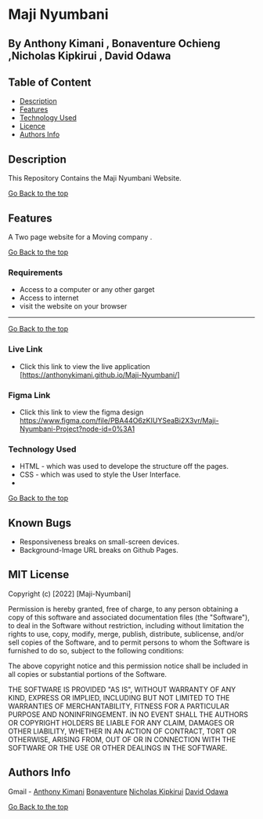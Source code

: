 # Maji Nyumbani
 ## By Anthony Kimani , Bonaventure Ochieng ,Nicholas Kipkirui , David Odawa
 ## Table of Content
 - [Description](#description)
 - [Features](#features)
 - [Technology  Used](#technology-Used)
 - [Licence](#licence)
 - [Authors Info](#Authors-Info)
 ## Description
 
 <p>This Repository Contains the Maji Nyumbani Website.</p>
 
[Go Back to the top](#Maji-Nyumbani)

## Features

A Two page website for a Moving company .

[Go Back to the top](#Maji-Nyumbani)
 ###  Requirements
 
 * Access to  a computer or any other garget
 * Access to internet
 * visit the website on your browser
 ****
 [Go Back to the top](#Maji-Nyumbani)
 
### Live Link

- Click this link to view the live application [https://anthonykimani.github.io/Maji-Nyumbani/]

### Figma Link

* Click this link to view the figma design https://www.figma.com/file/PBA44O6zKIUYSeaBi2X3vr/Maji-Nyumbani-Project?node-id=0%3A1

### Technology  Used

* HTML - which was used to develope the structure off the pages.
* CSS - which was used to style the User Interface.
* 
[Go Back to the top](#Maji-Nyumbani)

## Known Bugs

* Responsiveness breaks on small-screen devices.
* Background-Image URL breaks on Github Pages.

## MIT License

Copyright (c) [2022] [Maji-Nyumbani] 

Permission is hereby granted, free of charge, to any person obtaining a copy
of this software and associated documentation files (the "Software"), to deal
in the Software without restriction, including without limitation the rights
to use, copy, modify, merge, publish, distribute, sublicense, and/or sell
copies of the Software, and to permit persons to whom the Software is
furnished to do so, subject to the following conditions:

The above copyright notice and this permission notice shall be included in all
copies or substantial portions of the Software.

THE SOFTWARE IS PROVIDED "AS IS", WITHOUT WARRANTY OF ANY KIND, EXPRESS OR
IMPLIED, INCLUDING BUT NOT LIMITED TO THE WARRANTIES OF MERCHANTABILITY,
FITNESS FOR A PARTICULAR PURPOSE AND NONINFRINGEMENT. IN NO EVENT SHALL THE
AUTHORS OR COPYRIGHT HOLDERS BE LIABLE FOR ANY CLAIM, DAMAGES OR OTHER
LIABILITY, WHETHER IN AN ACTION OF CONTRACT, TORT OR OTHERWISE, ARISING FROM,
OUT OF OR IN CONNECTION WITH THE SOFTWARE OR THE USE OR OTHER DEALINGS IN THE
SOFTWARE.

## Authors Info

Gmail - [Anthony Kimani](anthony.kimani@student.moringaschool.com)
        [Bonaventure](bonaventure.ochieng@student.moringaschool.com)
        [Nicholas Kipkirui](nicholas.kipkirui@student.moringaschool.com)
        [David Odawa](david.odawa@student.moringaschool.co)

[Go Back to the top](#Maji-Nyumbani)
